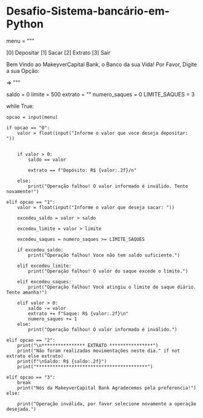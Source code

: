 # Desafio-Sistema-bancário-em-Python
menu = """

[0] Depositar
[1] Sacar
[2] Extrato
[3] Sair

Bem Vindo ao MakeyverCapital Bank, o Banco da sua Vida!
Por Favor, Digite a sua Opção:

=> """

saldo = 0
limite = 500
extrato = ""
numero_saques = 0
LIMITE_SAQUES = 3

while True:

    opcao = input(menu)

    if opcao == "0":
        valor = float(input("Informe o valor que voce deseja depositar: "))


        if valor > 0:
            saldo == valor

            extrato == f"Depósito: R$ {valor:.2f}/n"

        else:
            print("Operação falhou! O valor informado é inválido. Tente novamente!")
    
    elif opcao == "1":
        valor = float(input("Informe o valor que deseja sacar: "))

        excedeu_saldo = valor > saldo

        excedeu_limite = valor > limite

        excedeu_saques = numero_saques >= LIMITE_SAQUES

        if excedeu_saldo:
            print("Operação falhou! Voce não tem saldo suficiente.")

        elif excedeu_limite:
            print("Operação falhou! O valor do saque excede o limite.")

        elif excedeu_saques:
            print("Operação falhou! Você atingiu o limite de saque diário. Tente amanha!")

        elif valor > 0:
            saldo -= valor
            extrato += f"Saque: R$ {valor:.2f}\n"
            numero_saques += 1
        else:
            print("Operação falhou! O valor informado é inválido.")
    
    elif opcao == "2":
        print("\n**************** EXTRATO ****************")
        print("Não foram realizadas movimentações neste dia." if not extrato else extrato)
        print(f"\nSaldo: R$ {saldo:.2f}")
        print("*****************************************")

    elif opcao == "3":
        break
        print("Nós da MakeyverCapital Bank Agradecemos pela preferencia!")
    else:
        
        print("Operação inválida, por favor selecione novamente a operação desejada.")